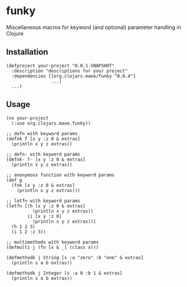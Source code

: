 funky
==============

Miscellaneous macros for keyword (and optional) parameter handling in Clojure

Installation
-------------

    (defproject your-project "0.0.1-SNAPSHOT"
      :description "descriptions for your project"
      :dependencies [[org.clojars.maoe/funky "0.0.4"]
                     ...]
      ...)

Usage
-------------

    (ns your-project
      (:use org.clojars.maoe.funky))
     
    ;; defn with keyword params
    (defnk f [x y :z 0 & extras]
      (println x y z extras))
     
    ;; defn- with keyword params
    (defnk- f- [x y :z 0 & extras]
      (println x y z extras))
     
    ;; anonymous function with keyword params
    (def g
      (fnk [x y :z 0 & extras]
        (println x y z extras)))
     
    ;; letfn with keyword params
    (letfn [(h [x y :z 0 & extras]
              (println x y z extras))
            (i [x y :z 0]
              (println x y z extras))]
      (h 1 2 3)
      (i 1 2 :z 3))

    ;; multimethods with keyword params
    (defmulti j (fn [x & _] (class x)))
    
    (defmethodk j String [s :a "zero" :b "one" & extras]
      (println s a b extras))
    
    (defmethodk j Integer [s :a 0 :b 1 & extras]
      (println s a b extras))
